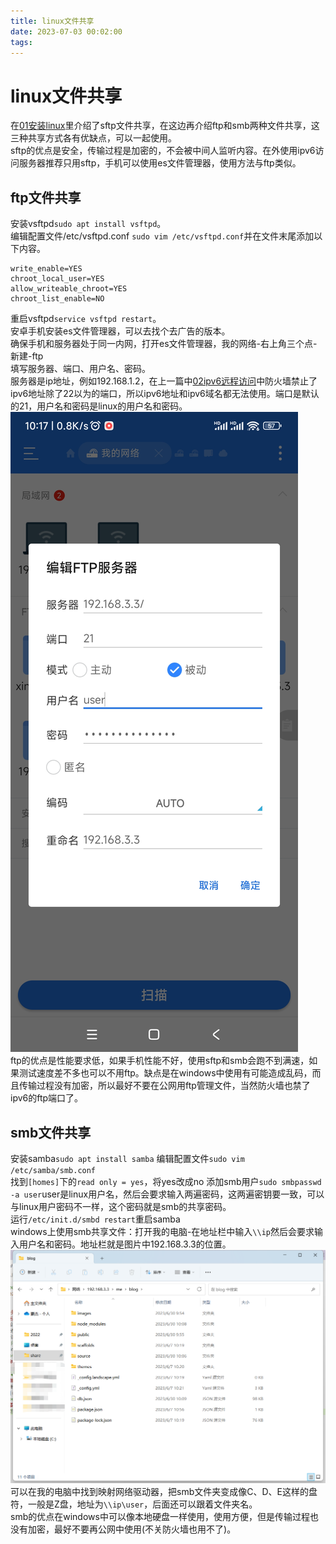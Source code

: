 ```yaml
---
title: linux文件共享
date: 2023-07-03 00:02:00
tags:
---
```

# linux文件共享
在[01安装linux](/2023/07/01/01%E5%AE%89%E8%A3%85linux)里介绍了sftp文件共享，在这边再介绍ftp和smb两种文件共享，这三种共享方式各有优缺点，可以一起使用。  
sftp的优点是安全，传输过程是加密的，不会被中间人监听内容。在外使用ipv6访问服务器推荐只用sftp，手机可以使用es文件管理器，使用方法与ftp类似。  
## ftp文件共享
安装vsftpd`sudo apt install vsftpd`。  
编辑配置文件/etc/vsftpd.conf `sudo vim /etc/vsftpd.conf`并在文件末尾添加以下内容。

    write_enable=YES
    chroot_local_user=YES
    allow_writeable_chroot=YES
    chroot_list_enable=NO
重启vsftpd`service vsftpd restart`。  
安卓手机安装es文件管理器，可以去找个去广告的版本。  
确保手机和服务器处于同一内网，打开es文件管理器，我的网络-右上角三个点-新建-ftp  
填写服务器、端口、用户名、密码。  
服务器是ip地址，例如192.168.1.2，在上一篇中[02ipv6远程访问](/2023/07/02/02ipv6%E8%BF%9C%E7%A8%8B%E8%AE%BF%E9%97%AE)中防火墙禁止了ipv6地址除了22以为的端口，所以ipv6地址和ipv6域名都无法使用。端口是默认的21，用户名和密码是linux的用户名和密码。![配置页面](/images/7.jpg)  
ftp的优点是性能要求低，如果手机性能不好，使用sftp和smb会跑不到满速，如果测试速度差不多也可以不用ftp。缺点是在windows中使用有可能造成乱码，而且传输过程没有加密，所以最好不要在公网用ftp管理文件，当然防火墙也禁了ipv6的ftp端口了。
## smb文件共享
安装samba`sudo apt install samba`
编辑配置文件`sudo vim /etc/samba/smb.conf`  
找到`[homes]`下的`read only = yes`，将yes改成no
添加smb用户`sudo smbpasswd -a user`user是linux用户名，然后会要求输入两遍密码，这两遍密钥要一致，可以与linux用户密码不一样，这个密码就是smb的共享密码。    
运行`/etc/init.d/smbd restart`重启samba  
windows上使用smb共享文件：打开我的电脑-在地址栏中输入`\\ip`然后会要求输入用户名和密码。地址栏就是图片中192.168.3.3的位置。
![windwos访问服务器文件](/images/1.png)
可以在我的电脑中找到映射网络驱动器，把smb文件夹变成像C、D、E这样的盘符，一般是Z盘，地址为`\\ip\user`，后面还可以跟着文件夹名。  
smb的优点在windows中可以像本地硬盘一样使用，使用方便，但是传输过程也没有加密，最好不要再公网中使用(不关防火墙也用不了)。
